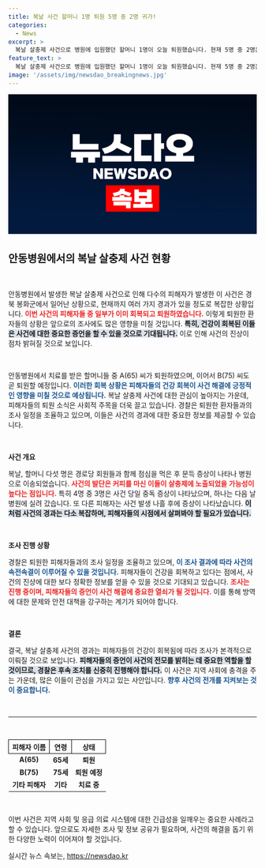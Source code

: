 ```yaml
---
title: 복날 사건 할머니 1명 퇴원 5명 중 2명 귀가!
categories:
  - News
excerpt: >
  복날 살충제 사건으로 병원에 입원했던 할머니 1명이 오늘 퇴원했습니다. 현재 5명 중 2명은 건강을 회복 중이며, 경찰은 퇴원자들과 조사를 조율할 예정입니다. 사건의 전말이 궁금하다면 클릭하세요!
feature_text: >
  복날 살충제 사건으로 병원에 입원했던 할머니 1명이 오늘 퇴원했습니다. 현재 5명 중 2명은 건강을 회복 중이며, 경찰은 퇴원자들과 조사를 조율할 예정입니다. 사건의 전말이 궁금하다면 클릭하세요!
image: '/assets/img/newsdao_breakingnews.jpg'
---
```


<p><img src="/assets/img/newsdao_breakingnews.jpg" alt="pcversion 속보" /></p>

<h2 data-ke-size="size26">안동병원에서의 복날 살충제 사건 현황</h2>

<p data-ke-size="size16">&nbsp;</p>

<p>안동병원에서 발생한 복날 살충제 사건으로 인해 다수의 피해자가 발생한 이 사건은 경북 봉화군에서 일어난 상황으로, 현재까지 여러 가지 경과가 있을 정도로 복잡한 상황입니다. <b><span style="color: #ee2323;">이번 사건의 피해자들 중 일부가 이미 회복되고 퇴원하였습니다.</span></b> 이렇게 퇴원한 환자들의 상황은 앞으로의 조사에도 많은 영향을 미칠 것입니다. <b><span style="background-color: #21538527;">특히, 건강이 회복된 이들은 사건에 대한 중요한 증언을 할 수 있을 것으로 기대됩니다.</span></b> 이로 인해 사건의 진상이 점차 밝혀질 것으로 보입니다. </p>

<p data-ke-size="size16">&nbsp;</p>

<p>안동병원에서 치료를 받은 할머니들 중 A(65) 씨가 퇴원하였으며, 이어서 B(75) 씨도 곧 퇴원할 예정입니다. <b><span style="color: #1a5490;">이러한 회복 상황은 피해자들의 건강 회복이 사건 해결에 긍정적인 영향을 미칠 것으로 예상됩니다.</span></b> 복날 살충제 사건에 대한 관심이 높아지는 가운데, 피해자들의 퇴원 소식은 사회적 주목을 더욱 끌고 있습니다. 경찰은 퇴원한 환자들과의 조사 일정을 조율하고 있으며, 이들은 사건의 경과에 대한 중요한 정보를 제공할 수 있습니다.</p>

<p data-ke-size="size16">&nbsp;</p>

<p><strong>사건 개요</strong></p>

<p>복날, 할머니 다섯 명은 경로당 회원들과 함께 점심을 먹은 후 문득 증상이 나타나 병원으로 이송되었습니다. <b><span style="color: #ee2323;">사건의 발단은 커피를 마신 이들이 살충제에 노출되었을 가능성이 높다는 점입니다.</span></b> 특히 4명 중 3명은 사건 당일 중독 증상이 나타났으며, 하나는 다음 날 병원에 실려 갔습니다. 또 다른 피해자는 사건 발생 나흘 후에 증상이 나타났습니다. <b><span style="background-color: #21538527;">이처럼 사건의 경과는 다소 복잡하며, 피해자들의 시점에서 살펴봐야 할 필요가 있습니다.</span></b></p>

<p data-ke-size="size16">&nbsp;</p>

<p><strong>조사 진행 상황</strong></p>

<p>경찰은 퇴원한 피해자들과의 조사 일정을 조율하고 있으며, <b><span style="color: #1a5490;">이 조사 결과에 따라 사건의 속전속결이 이루어질 수 있을 것입니다.</span></b> 피해자들이 건강을 회복하고 있다는 점에서, 사건의 진상에 대한 보다 정확한 정보를 얻을 수 있을 것으로 기대되고 있습니다. <b><span style="color: #ee2323;">조사는 진행 중이며, 피해자들의 증언이 사건 해결에 중요한 열쇠가 될 것입니다.</span></b> 이를 통해 방역에 대한 문제와 안전 대책을 강구하는 계기가 되어야 합니다.</p>

<p data-ke-size="size16">&nbsp;</p>

<p><strong>결론</strong></p>

<p>결국, 복날 살충제 사건의 경과는 피해자들의 건강이 회복됨에 따라 조사가 본격적으로 이뤄질 것으로 보입니다. <b><span style="background-color: #21538527;">피해자들의 증언이 사건의 전모를 밝히는 데 중요한 역할을 할 것이므로, 경찰은 후속 조치를 신중히 진행해야 합니다.</span></b> 이 사건은 지역 사회에 충격을 주는 가운데, 많은 이들이 관심을 가지고 있는 사안입니다. <b><span style="color: #1a5490;">향후 사건의 전개를 지켜보는 것이 중요합니다.</span></b> </p>

<p data-ke-size="size16">&nbsp;</p> 

<hr> 

<p data-ke-size="size16">&nbsp;</p> 

<table style="width: 100%; border-collapse: collapse;">
    <tr>
        <th style="text-align: center; border: 1px solid #000000;">피해자 이름</th>
        <th style="text-align: center; border: 1px solid #000000;">연령</th>
        <th style="text-align: center; border: 1px solid #000000;">상태</th>
    </tr>
    <tr>
        <td style="text-align: center; height: 17px;"><b>A(65)</b></td>
        <td style="text-align: center; height: 17px;"><b>65세</b></td>
        <td style="text-align: center; height: 17px;"><b>퇴원</b></td>
    </tr>
    <tr>
        <td style="text-align: center; height: 17px;"><b>B(75)</b></td>
        <td style="text-align: center; height: 17px;"><b>75세</b></td>
        <td style="text-align: center; height: 17px;"><b>퇴원 예정</b></td>
    </tr>
    <tr>
        <td style="text-align: center; height: 17px;"><b>기타 피해자</b></td>
        <td style="text-align: center; height: 17px;"><b>기타</b></td>
        <td style="text-align: center; height: 17px;"><b>치료 중</b></td>
    </tr>
</table>

<p data-ke-size="size16">&nbsp;</p> 

<p>이번 사건은 지역 사회 및 응급 의료 시스템에 대한 긴급성을 일깨우는 중요한 사례라고 할 수 있습니다. 앞으로도 자세한 조사 및 정보 공유가 필요하며, 사건의 해결을 돕기 위한 다양한 노력이 이어져야 할 것입니다.</p>
실시간 뉴스 속보는, <a href="https://newsdao.kr" rel="dofollow">https://newsdao.kr</a>


